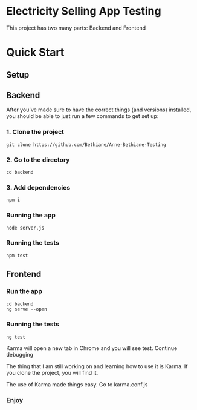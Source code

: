 # Electricity Selling App Testing

This project has two many parts: Backend and Frontend

# Quick Start

## Setup

## Backend

After you've made sure to have the correct things (and versions) installed, you should be able to just run a few commands to get set up:

### 1. Clone the project

```
git clone https://github.com/Bethiane/Anne-Bethiane-Testing

```
### 2. Go to the directory

```
cd backend

```
### 3. Add dependencies

```
npm i

```

### Running the app

```
node server.js

```

### Running the tests


```
npm test

```

## Frontend

### Run the app

```
cd backend
ng serve --open

```

### Running the tests

```
ng test

```
Karma will open a new tab in Chrome and you will see test. Continue debugging

The thing that I am still working on and learning how to use it is Karma. If you clone the project, you will find it. 

The use of Karma made things easy. Go to karma.conf.js


### Enjoy


